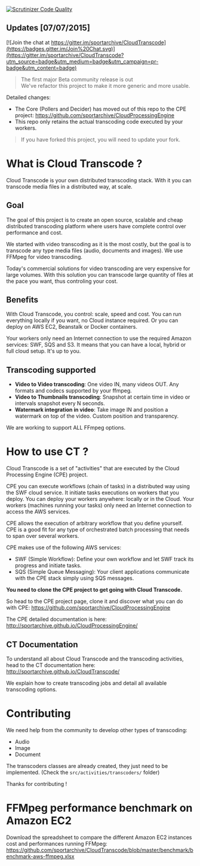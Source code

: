 [![Scrutinizer Code Quality](https://scrutinizer-ci.com/g/sportarchive/CloudTranscode/badges/quality-score.png?b=master)](https://scrutinizer-ci.com/g/sportarchive/CloudTranscode/?branch=master)

## Updates [07/07/2015]

[![Join the chat at https://gitter.im/sportarchive/CloudTranscode](https://badges.gitter.im/Join%20Chat.svg)](https://gitter.im/sportarchive/CloudTranscode?utm_source=badge&utm_medium=badge&utm_campaign=pr-badge&utm_content=badge)
> The first major Beta community release is out<br>
> We've refactor this project to make it more generic and more usable.

Detailed changes:
   - The Core (Pollers and Decider) has moved out of this repo to the CPE project: https://github.com/sportarchive/CloudProcessingEngine
   - This repo only retains the actual transcoding code executed by your workers.

> If you have forked this project, you will need to update your fork.

# What is Cloud Transcode ?
Cloud Transcode is your own distributed transcoding stack. With it you can transcode media files in a distributed way, at scale.

## Goal
The goal of this project is to create an open source, scalable and cheap distributed transcoding platform where users have complete control over performance and cost. 

We started with video transcoding as it is the most costly, but the goal is to transcode any type media files (audio, documents and images). We use FFMpeg for video transcoding.

Today's commercial solutions for video transcoding are very expensive for large volumes. With this solution you can transcode large quantity of files at the pace you want, thus controling your cost. 

## Benefits
With Cloud Transcode, you control: scale, speed and cost. You can run everything locally if you want, no Cloud instance required. Or you can deploy on AWS EC2, Beanstalk or Docker containers. 

Your workers only need an Internet connection to use the required Amazon services: SWF, SQS and S3. It means that you can have a local, hybrid or full cloud setup. It's up to you.

## Transcoding supported

   - **Video to Video transcoding**: One video IN, many videos OUT. Any formats and codecs supported by your ffmpeg.
   - **Video to Thumbnails transcoding**: Snapshot at certain time in video or intervals snapshot every N seconds.
   - **Watermark integration in video**: Take image IN and position a watermark on top of the video. Custom position and transparency.

We are working to support ALL FFmpeg options.

# How to use CT ?

Cloud Transcode is a set of "activities" that are executed by the Cloud Processing Engine (CPE) project. 

CPE you can execute workflows (chain of tasks) in a distributed way using the SWF cloud service. It initiate tasks executions on workers that you deploy. You can deploy your workers anywhere: locally or in the Cloud. Your workers (machines running your tasks) only need an Internet connection to access the AWS services.

CPE allows the execution of arbitrary workflow that you define yourself. CPE is a good fit for any type of orchestrated batch processing that needs to span over several workers.

CPE makes use of the following AWS services:

   - SWF (Simple Workflow): Define your own workflow and let SWF track its progress and initiate tasks.
   - SQS (Simple Queue Messaging): Your client applications communicate with the CPE stack simply using SQS messages.

**You need to clone the CPE project to get going with Cloud Transcode.**

So head to the CPE project page, clone it and discover what you can do with CPE: https://github.com/sportarchive/CloudProcessingEngine

The CPE detailed documentation is here: http://sportarchive.github.io/CloudProcessingEngine/

## CT Documentation

To understand all about Cloud Transcode and the transcoding activities,
head to the CT documentation here: http://sportarchive.github.io/CloudTranscode/

We explain how to create transcoding jobs and detail all available transcoding options.

# Contributing

We need help from the community to develop other types of transcoding:

   - Audio
   - Image
   - Document

The transcoders classes are already created, they just need to be implemented. (Check the `src/activities/transcoders/` folder)

Thanks for contributing !

# FFMpeg performance benchmark on Amazon EC2

Download the spreadsheet to compare the different Amazon EC2 instances cost and performances running FFMpeg:
https://github.com/sportarchive/CloudTranscode/blob/master/benchmark/benchmark-aws-ffmpeg.xlsx

